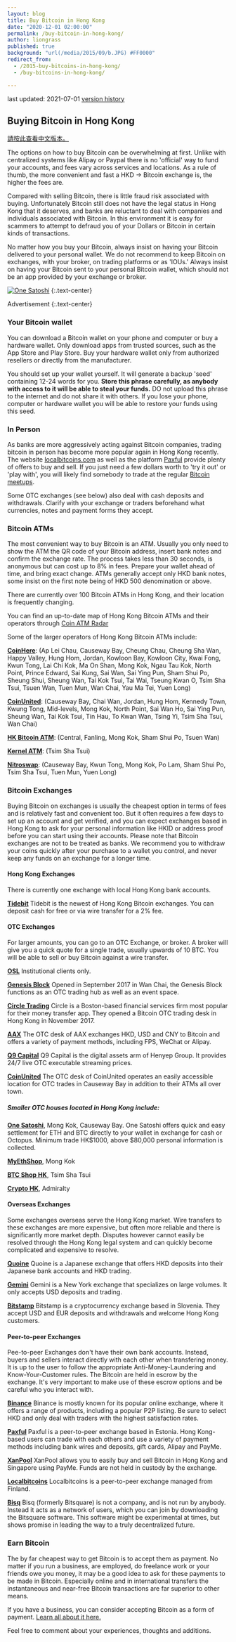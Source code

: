 ```yaml
---
layout: blog
title: Buy Bitcoin in Hong Kong
date: "2020-12-01 02:00:00"
permalink: /buy-bitcoin-in-hong-kong/
author: liongrass
published: true
background: "url(/media/2015/09/b.JPG) #FF0000"
redirect_from:
  - /2015-buy-bitcoins-in-hong-kong/
  - /buy-bitcoins-in-hong-kong/

---
```


last updated: 2021-07-01 [version history](https://github.com/bitcoinhk/bitcoinhk.github.io/commits/master/_posts/2015-09-08-buy-bitcoin-in-hong-kong.md)

## Buying Bitcoin in Hong Kong

[請按此查看中文版本。](https://比特幣.組織.香港/buy-bitcoin-in-hong-kong/)

The options on how to buy Bitcoin can be overwhelming at first. Unlike with centralized systems like Alipay or Paypal there is no 'official' way to fund your accounts, and fees vary across services and locations. As a rule of thumb, the more convenient and fast a HKD -> Bitcoin exchange is, the higher the fees are.

Compared with selling Bitcoin, there is little fraud risk associated with buying.
Unfortunately Bitcoin still does not have the legal status in Hong Kong that it deserves, and banks are reluctant to deal with companies and individuals associated with Bitcoin. In this environment it is easy for scammers to attempt to defraud you of your Dollars or Bitcoin in certain kinds of transactions.

No matter how you buy your Bitcoin, always insist on having your Bitcoin delivered to your personal wallet. We do not recommend to keep Bitcoin on exchanges, with your broker, on trading platforms or as 'IOUs.' Always insist on having your Bitcoin sent to your personal Bitcoin wallet, which should not be an app provided by your exchange or broker.

[![One Satoshi](https://cdn.onesatoshi.world/bitcoin-org/bitcoin-org-banner-01.jpg)](https://www.onesatoshi.world/)
{:.text-center}

Advertisement
{:.text-center}

### Your Bitcoin wallet

You can download a Bitcoin wallet on your phone and computer or buy a hardware wallet. Only download apps from trusted sources, such as the App Store and Play Store. Buy your hardware wallet only from authorized resellers or directly from the manufacturer.

You should set up your wallet yourself. It will generate a backup 'seed' containing 12-24 words for you. **Store this phrase carefully, as anybody with access to it will be able to steal your funds.** DO not upload this phrase to the internet and do not share it with others. If you lose your phone, computer or hardware wallet you will be able to restore your funds using this seed.

### In Person

As banks are more aggressively acting against Bitcoin companies, trading bitcoin in person has become more popular again in Hong Kong recently. The website [localbitcoins.com](https://localbitcoins.com/buy-bitcoins-online/hkd/) as well as the platform [Paxful](https://paxful.com/) provide plenty of offers to buy and sell. If you just need a few dollars worth to 'try it out' or 'play with', you will likely find somebody to trade at the regular [Bitcoin meetups](http://www.meetup.com/Bitcoin-HK/).

Some OTC exchanges (see below) also deal with cash deposits and withdrawals. Clarify with your exchange or traders beforehand what currencies, notes and payment forms they accept.

### Bitcoin ATMs

The most convenient way to buy Bitcoin is an ATM. Usually you only need to show the ATM the QR code of your Bitcoin address, insert bank notes and confirm the exchange rate. The process takes less than 30 seconds, is anonymous but can cost up to 8% in fees. Prepare your wallet ahead of time, and bring exact change. ATMs generally accept only HKD bank notes, some insist on the first note being of HKD 500 denomination or above.

There are currently over 100 Bitcoin ATMs in Hong Kong, and their location is frequently changing.

You can find an up-to-date map of Hong Kong Bitcoin ATMs and their operators through [Coin ATM Radar](https://coinatmradar.com/city/74/bitcoin-atm-hong-kong/)

Some of the larger operators of Hong Kong Bitcoin ATMs include:

**[CoinHere](https://coinhere.io/atm-locations/)**: (Ap Lei Chau, Causeway Bay, Cheung Chau, Cheung Sha Wan, Happy Valley, Hung Hom, Jordan, Kowloon Bay, Kowloon City, Kwai Fong, Kwun Tong, Lai Chi Kok, Ma On Shan, Mong Kok, Ngau Tau Kok, North Point, Prince Edward, Sai Kung, Sai Wan, Sai Ying Pun, Sham Shui Po, Sheung Shui, Sheung Wan, Tai Kok Tsui, Tai Wai, Tseung Kwan O, Tsim Sha Tsui, Tsuen Wan, Tuen Mun, Wan Chai, Yau Ma Tei, Yuen Long)

**[CoinUnited](https://coinunited.io/en/atm)**: (Causeway Bay, Chai Wan, Jordan, Hung Hom, Kennedy Town, Kwung Tong, Mid-levels, Mong Kok, North Point, Sai Wan Ho, Sai Ying Pun, Sheung Wan, Tai Kok Tsui, Tin Hau, To Kwan Wan, Tsing Yi, Tsim Sha Tsui, Wan Chai)

**[HK Bitcoin ATM](http://hkbitcoinatm.com)**: (Central, Fanling, Mong Kok, Sham Shui Po, Tsuen Wan)

**[Kernel ATM](https://kernelatm.hk/)**: (Tsim Sha Tsui)

**[Nitroswap](https://nitroswap.com/location-2/index.html)**: (Causeway Bay, Kwun Tong, Mong Kok, Po Lam, Sham Shui Po, Tsim Sha Tsui, Tuen Mun, Yuen Long)

### Bitcoin Exchanges

Buying Bitcoin on exchanges is usually the cheapest option in terms of fees and is relatively fast and convenient too. But it often requires a few days to set up an account and get verified, and you can expect exchanges based in Hong Kong to ask for your personal information like HKID or address proof before you can start using their accounts.
Please note that Bitcoin exchanges are not to be treated as banks. We recommend you to withdraw your coins quickly after your purchase to a wallet you control, and never keep any funds on an exchange for a longer time.

#### Hong Kong Exchanges

There is currently one exchange with local Hong Kong bank accounts.

**[Tidebit](https://www.tidebit.com/)**
Tidebit is the newest of Hong Kong Bitcoin exchanges. You can deposit cash for free or via wire transfer for a 2% fee.

#### OTC Exchanges

For larger amounts, you can go to an OTC Exchange, or broker. A broker will give you a quick quote for a single trade, usually upwards of 10 BTC. You will be able to sell or buy Bitcoin against a wire transfer.

**[OSL](https://www.osl.com/)**
Institutional clients only.

**[Genesis Block](https://www.genesisblockhk.com/)**
Opened in September 2017 in Wan Chai, the Genesis Block functions as an OTC trading hub as well as an event space.

**[Circle Trading](https://www.circletrading.com/)**
Circle is a Boston-based financial services firm most popular for their money transfer app. They opened a Bitcoin OTC trading desk in Hong Kong in November 2017.

**[AAX](https://www.aax.com/otc/home)**
The OTC desk of AAX exchanges HKD, USD and CNY to Bitcoin and offers a variety of payment methods, including FPS, WeChat or Alipay.

**[Q9 Capital](https://www.q9capital.com)**
Q9 Capital is the digital assets arm of Henyep Group. It provides 24/7 live OTC executable streaming prices.

**[CoinUnited](https://coinunited.io/en/otc)**
The OTC desk of CoinUnited operates an easily accessible location for OTC trades in Causeway Bay in addition to their ATMs all over town.

##### Smaller OTC houses located in Hong Kong include:

**[One Satoshi](https://www.onesatoshi.world/)**, Mong Kok, Causeway Bay. One Satoshi offers quick and easy settlement for ETH and BTC directly to your wallet in exchange for cash or Octopus. Minimum trade HK$1000, above $80,000 personal information is collected.

**[MyEthShop](https://www.myethshop.com/)**, Mong Kok

**[BTC Shop HK](https://btcshop.com.hk/)**, Tsim Sha Tsui

**[Crypto HK](https://www.cryptocurrencyhongkong.com/)**, Admiralty

#### Overseas Exchanges

Some exchanges overseas serve the Hong Kong market. Wire transfers to these exchanges are more expensive, but often more reliable and there is significantly more market depth. Disputes however cannot easily be resolved through the Hong Kong legal system and can quickly become complicated and expensive to resolve.

**[Quoine](https://www.quoine.com/)**
Quoine is a Japanese exchange that offers HKD deposits into their Japanese bank accounts and HKD trading.

**[Gemini](https://gemini.com/)**
Gemini is a New York exchange that specializes on large volumes. It only accepts USD deposits and trading.

**[Bitstamp](https://www.bitstamp.net/)**
Bitstamp is a cryptocurrency exchange based in Slovenia. They accept USD and EUR deposits and withdrawals and welcome Hong Kong customers.

#### Peer-to-peer Exchanges

Pee-to-peer Exchanges don't have their own bank accounts. Instead, buyers and sellers interact directly with each other when transfering money. It is up to the user to follow the appropriate Anti-Money-Laundering and Know-Your-Customer rules. The Bitcoin are held in escrow by the exchange. It's very important to make use of these escrow options and be careful who you interact with.

**[Binance](https://c2c.binance.com/en/trade/buy/BTC)**
Binance is mostly known for its popular online exchange, where it offers a range of products, including a popular P2P listing. Be sure to select HKD and only deal with traders with the highest satisfaction rates.


**[Paxful](https://paxful.com/)**
Paxful is a peer-to-peer exchange based in Estonia. Hong Kong-based users can trade with each others and use a variety of payment methods including bank wires and deposits, gift cards, Alipay and PayMe.

**[XanPool](https://xanpool.com/)**
XanPool allows you to easily buy and sell Bitcoin in Hong Kong and Singapore using PayMe. Funds are not held in custody by the exchange.

**[Localbitcoins](https://localbitcoins.com/country/HK)**
Localbitcoins is a peer-to-peer exchange managed from Finland.

**[Bisq](https://bisq.network/)**
Bisq (formerly Bitsquare) is not a company, and is not run by anybody. Instead it acts as a network of users, which you can join by downloading the Bitsquare software. This software might be experimental at times, but shows promise in leading the way to a truly decentralized future.

### Earn Bitcoin

The by far cheapest way to get Bitcoin is to accept them as payment. No matter if you run a business, are employed, do freelance work or your friends owe you money, it may be a good idea to ask for these payments to be made in Bitcoin. Especially online and in international transfers the instantaneous and near-free Bitcoin transactions are far superior to other means.

If you have a business, you can consider accepting Bitcoin as a form of payment. [Learn all about it here.](https://www.bitcoinhk.org/accept-bitcoin-now/)


Feel free to comment about your experiences, thoughts and additions.



